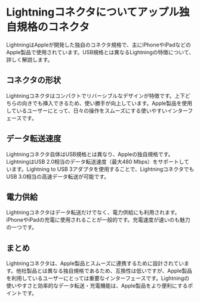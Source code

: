 # Lightningコネクタについてアップル独自規格のコネクタ

LightningはAppleが開発した独自のコネクタ規格で、主にiPhoneやiPadなどのApple製品で使用されています。USB規格とは異なるLightningの特徴について、詳しく解説します。

## コネクタの形状
Lightningコネクタはコンパクトでリバーシブルなデザインが特徴です。上下どちらの向きでも挿入できるため、使い勝手が向上しています。Apple製品を使用しているユーザーにとって、日々の操作をスムーズにする使いやすいインターフェースです。

## データ転送速度
Lightningコネクタ自体はUSB規格とは異なり、Appleの独自規格です。LightningはUSB 2.0相当のデータ転送速度（最大480 Mbps）をサポートしています。Lightning to USB 3アダプタを使用することで、LightningコネクタでもUSB 3.0相当の高速データ転送が可能です。

## 電力供給
Lightningコネクタはデータ転送だけでなく、電力供給にも利用されます。iPhoneやiPadの充電に使用されることが一般的です。充電速度が速いのも魅力の一つです。

## まとめ
Lightningコネクタは、Apple製品とスムーズに連携するために設計されています。他社製品とは異なる独自規格であるため、互換性は低いですが、Apple製品を利用しているユーザーにとっては重要なインターフェースです。Lightningの使いやすさと効率的なデータ転送・充電機能は、Apple製品をより便利にするポイントです。





